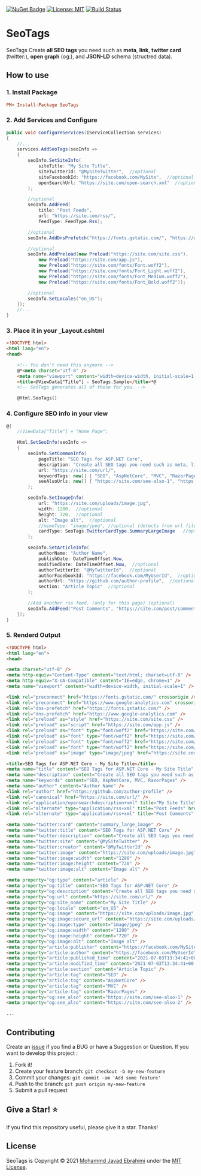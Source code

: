 [![NuGet Badge](https://buildstats.info/nuget/SeoTags)](https://www.nuget.org/packages/SeoTags)
[![License: MIT](https://img.shields.io/badge/License-MIT-brightgreen.svg)](https://opensource.org/licenses/MIT)
[![Build Status](https://github.com/mjebrahimi/SeoTags/workflows/.NET%20Core/badge.svg)](https://github.com/mjebrahimi/SeoTags)


# SeoTags
SeoTags Create **all SEO tags** you need such as **meta**, **link**, **twitter card** (twitter:), **open graph** (og:), and **JSON-LD** schema (structred data).

## How to use

### 1. Install Package

```ini
PM> Install-Package SeoTags
```

### 2. Add Services and Configure

```cs
public void ConfigureServices(IServiceCollection services)
{
    //...
    services.AddSeoTags(seoInfo =>
    {
        seoInfo.SetSiteInfo(
            siteTitle: "My Site Title", 
            siteTwitterId: "@MySiteTwitter",  //optional
            siteFacebookId: "https://facebook.com/MySite",  //optional
            openSearchUrl: "https://site.com/open-search.xml"  //optional
        );

        //optional
        seoInfo.AddFeed(
            title: "Post Feeds",
            url: "https://site.com/rss/",
            feedType: FeedType.Rss);

        //optional
        seoInfo.AddDnsPrefetch("https://fonts.gstatic.com/", "https://www.google-analytics.com");

        //optional
        seoInfo.AddPreload(new Preload("https://site.com/site.css"),
            new Preload("https://site.com/app.js"),
            new Preload("https://site.com/fonts/Font.woff2"),
            new Preload("https://site.com/fonts/Font_Light.woff2"),
            new Preload("https://site.com/fonts/Font_Medium.woff2"),
            new Preload("https://site.com/fonts/Font_Bold.woff2"));

        //optional
        seoInfo.SetLocales("en_US");
    });
    //...
}
```

### 3. Place it in your _Layout.cshtml
```html
<!DOCTYPE html>
<html lang="en">
<head>

    <!-- You don't need this anymore -->
    @*<meta charset="utf-8" />
    <meta name="viewport" content="width=device-width, initial-scale=1.0" />
    <title>@ViewData["Title"] - SeoTags.Sample</title>*@
    <!-- SeoTags generates all of these for you. -->

    @Html.SeoTags()
```

### 4. Configure SEO info in your view
```csharp
@{
    //ViewData["Title"] = "Home Page";

    Html.SetSeoInfo(seoInfo =>
    {
        seoInfo.SetCommonInfo(
            pageTitle: "SEO Tags for ASP.NET Core",
            description: "Create all SEO tags you need such as meta, link, twitter card (twitter:), open graph (og:), and ...",
            url: "https://site.com/url/",
            keywordTags: new[] { "SEO", "AspNetCore", "MVC", "RazorPages" }, //optional
            seeAlsoUrls: new[] { "https://site.com/see-also-1", "https://site.com/see-also-2" }  //optional
        );

        seoInfo.SetImageInfo(
            url: "https://site.com/uploads/image.jpg",
            width: 1280,  //optional
            height: 720,  //optional
            alt: "Image alt",  //optional
            //mimeType: "image/jpeg", //optional (detects from url file extension if not set.)
            cardType: SeoTags.TwitterCardType.SummaryLargeImage   //optional
        );

        seoInfo.SetArticleInfo(
            authorName: "Author Name",
            publishDate: DateTimeOffset.Now,
            modifiedDate: DateTimeOffset.Now,  //optional
            authorTwitterId: "@MyTwitterId",  //optional
            authorFacebookId: "https://facebook.com/MyUserId",  //optional
            authorUrl: "https://github.com/author-profile",  //optional
            section: "Article Topic"  //optional
        );

        //Add another rss feed. (only for this page) (optional)
        seoInfo.AddFeed("Post Comments", "https://site.com/post/comment/rss", SeoTags.FeedType.Rss);
    });
}
```

### 5. Renderd Output

```html
<!DOCTYPE html>
<html lang="en">
<head>

<meta charset="utf-8" />
<meta http-equiv="Content-Type" content="text/html; charset=utf-8" />
<meta http-equiv="X-UA-Compatible" content="IE=edge, chrome=1" />
<meta name="viewport" content="width=device-width, initial-scale=1" />

<link rel="preconnect" href="https://fonts.gstatic.com/" crossorigin />
<link rel="preconnect" href="https://www.google-analytics.com" crossorigin />
<link rel="dns-prefetch" href="https://fonts.gstatic.com/" />
<link rel="dns-prefetch" href="https://www.google-analytics.com" />
<link rel="preload" as="style" href="https://site.com/site.css" />
<link rel="preload" as="script" href="https://site.com/app.js" />
<link rel="preload" as="font" type="font/woff2" href="https://site.com/fonts/Font.woff2" crossorigin />
<link rel="preload" as="font" type="font/woff2" href="https://site.com/fonts/Font_Light.woff2" crossorigin />
<link rel="preload" as="font" type="font/woff2" href="https://site.com/fonts/Font_Medium.woff2" crossorigin />
<link rel="preload" as="font" type="font/woff2" href="https://site.com/fonts/Font_Bold.woff2" crossorigin />
<link rel="preload" as="image" type="image/jpeg" href="https://site.com/uploads/image.jpg" />

<title>SEO Tags for ASP.NET Core - My Site Title</title>
<meta name="title" content="SEO Tags for ASP.NET Core - My Site Title" />
<meta name="description" content="Create all SEO tags you need such as meta, link, twitter card (twitter:), open graph (og:), and ..." />
<meta name="keywords" content="SEO, AspNetCore, MVC, RazorPages" />
<meta name="author" content="Author Name" />
<link rel="author" href="https://github.com/author-profile" />
<link rel="canonical" href="https://site.com/url/" />
<link rel="application/opensearchdescription+xml" title="My Site Title" href="https://site.com/open-search.xml" />
<link rel="alternate" type="application/rss+xml" title="Post Feeds" href="https://site.com/rss/" />
<link rel="alternate" type="application/rss+xml" title="Post Comments" href="https://site.com/post/comment/rss" />

<meta name="twitter:card" content="summary_large_image" />
<meta name="twitter:title" content="SEO Tags for ASP.NET Core" />
<meta name="twitter:description" content="Create all SEO tags you need such as meta, link, twitter card (twitter:), open graph (og:), and ..." />
<meta name="twitter:site" content="@MySiteTwitter" />
<meta name="twitter:creator" content="@MyTwitterId" />
<meta name="twitter:image" content="https://site.com/uploads/image.jpg" />
<meta name="twitter:image:width" content="1280" />
<meta name="twitter:image:height" content="720" />
<meta name="twitter:image:alt" content="Image alt" />

<meta property="og:type" content="article" />
<meta property="og:title" content="SEO Tags for ASP.NET Core" />
<meta property="og:description" content="Create all SEO tags you need such as meta, link, twitter card (twitter:), open graph (og:), and ..." />
<meta property="og:url" content="https://site.com/url/" />
<meta property="og:site_name" content="My Site Title" />
<meta property="og:locale" content="en_US" />
<meta property="og:image" content="https://site.com/uploads/image.jpg" />
<meta property="og:image:secure_url" content="https://site.com/uploads/image.jpg" />
<meta property="og:image:type" content="image/jpeg" />
<meta property="og:image:width" content="1280" />
<meta property="og:image:height" content="720" />
<meta property="og:image:alt" content="Image alt" />
<meta property="article:publisher" content="https://facebook.com/MySite" />
<meta property="article:author" content="https://facebook.com/MyUserId" />
<meta property="article:published_time" content="2021-07-03T13:34:41+00:00" />
<meta property="article:modified_time" content="2021-07-03T13:34:41+00:00" />
<meta property="article:section" content="Article Topic" />
<meta property="article:tag" content="SEO" />
<meta property="article:tag" content="AspNetCore" />
<meta property="article:tag" content="MVC" />
<meta property="article:tag" content="RazorPages" />
<meta property="og:see_also" content="https://site.com/see-also-1" />
<meta property="og:see_also" content="https://site.com/see-also-2" />

...
```

## Contributing

Create an [issue](https://github.com/mjebrahimi/SeoTags/issues/new) if you find a BUG or have a Suggestion or Question. If you want to develop this project :

1. Fork it!
2. Create your feature branch: `git checkout -b my-new-feature`
3. Commit your changes: `git commit -am 'Add some feature'`
4. Push to the branch: `git push origin my-new-feature`
5. Submit a pull request

## Give a Star! ⭐️

If you find this repository useful, please give it a star. Thanks!

## License

SeoTags is Copyright © 2021 [Mohammd Javad Ebrahimi](https://github.com/mjebrahimi) under the [MIT License](https://github.com/mjebrahimi/SeoTags/LICENSE).
